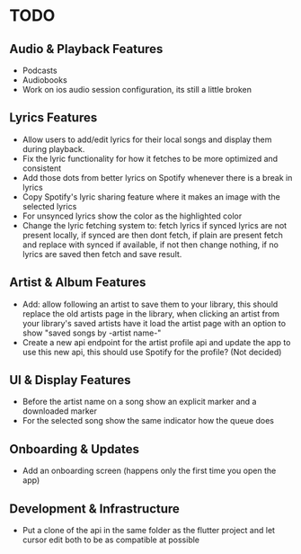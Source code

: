 # TODO

## Audio & Playback Features
- Podcasts
- Audiobooks
- Work on ios audio session configuration, its still a little broken

## Lyrics Features
- Allow users to add/edit lyrics for their local songs and display them during playback.
- Fix the lyric functionality for how it fetches to be more optimized and consistent 
- Add those dots from better lyrics on Spotify whenever there is a break in lyrics
- Copy Spotify's lyric sharing feature where it makes an image with the selected lyrics
- For unsynced lyrics show the color as the highlighted color
- Change the lyric fetching system to: fetch lyrics if synced lyrics are not present locally, if synced are then dont fetch, if plain are present fetch and replace with synced if available, if not then change nothing, if no lyrics are saved then fetch and save result.

## Artist & Album Features
- Add: allow following an artist to save them to your library, this should replace the old artists page in the library, when clicking an artist from your library's saved artists have it load the artist page with an option to show "saved songs by -artist name-"
- Create a new api endpoint for the artist profile api and update the app to use this new api, this should use Spotify for the profile? (Not decided)

## UI & Display Features
- Before the artist name on a song show an explicit marker and a downloaded marker
- For the selected song show the same indicator how the queue does

## Onboarding & Updates
- Add an onboarding screen (happens only the first time you open the app)

## Development & Infrastructure
- Put a clone of the api in the same folder as the flutter project and let cursor edit both to be as compatible at possible